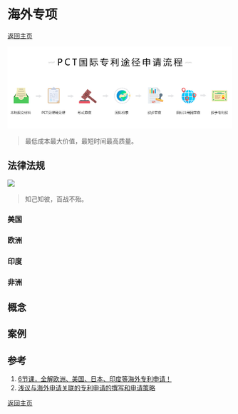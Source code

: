 # 海外专项
[返回主页](/)

![](/img/PCTprocess.jpeg)
> 最低成本最大价值，最短时间最高质量。

## 法律法规

![](/img/benchmarking)
> 知己知彼，百战不殆。

### 美国

### 欧洲

### 印度

### 非洲

## 概念

## 案例

## 参考

1. [6节课，全解欧洲、美国、日本、印度等海外专利申请！](http://www.iprdaily.cn/article_21962.html)
2. [浅议与海外申请关联的专利申请的撰写和申请策略](https://www.jianshu.com/p/08532fa485cc)

[返回主页](/)

